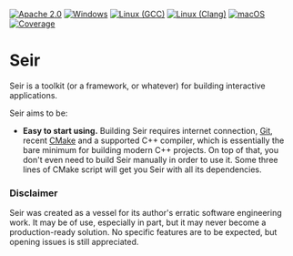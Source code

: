 [![Apache 2.0](https://img.shields.io/badge/License-Apache%202.0-blue.svg)](LICENSE)
[![Windows](https://github.com/blagodarin/seir/actions/workflows/windows.yml/badge.svg?branch=main)](https://github.com/blagodarin/seir/actions/workflows/windows.yml)
[![Linux (GCC)](https://github.com/blagodarin/seir/actions/workflows/linux_gcc.yml/badge.svg?branch=main)](https://github.com/blagodarin/seir/actions/workflows/linux_gcc.yml)
[![Linux (Clang)](https://github.com/blagodarin/seir/actions/workflows/linux_clang.yml/badge.svg?branch=main)](https://github.com/blagodarin/seir/actions/workflows/linux_clang.yml)
[![macOS](https://github.com/blagodarin/seir/actions/workflows/macos.yml/badge.svg?branch=main)](https://github.com/blagodarin/seir/actions/workflows/macos.yml)
[![Coverage](https://codecov.io/gh/blagodarin/seir/branch/main/graph/badge.svg?token=HSYMD4YFV5)](https://codecov.io/gh/blagodarin/seir)

# Seir

Seir is a toolkit (or a framework, or whatever) for building interactive applications.

Seir aims to be:
* **Easy to start using.**
  Building Seir requires internet connection, [Git](https://git-scm.com/downloads/),
  recent [CMake](https://cmake.org/download/) and a supported C++ compiler,
  which is essentially the bare minimum for building modern C++ projects.
  On top of that, you don't even need to build Seir manually in order to use it.
  Some three lines of CMake script will get you Seir with all its dependencies.

### Disclaimer

Seir was created as a vessel for its author's erratic software engineering work.
It may be of use, especially in part, but it may never become a production-ready solution.
No specific features are to be expected, but opening issues is still appreciated.

